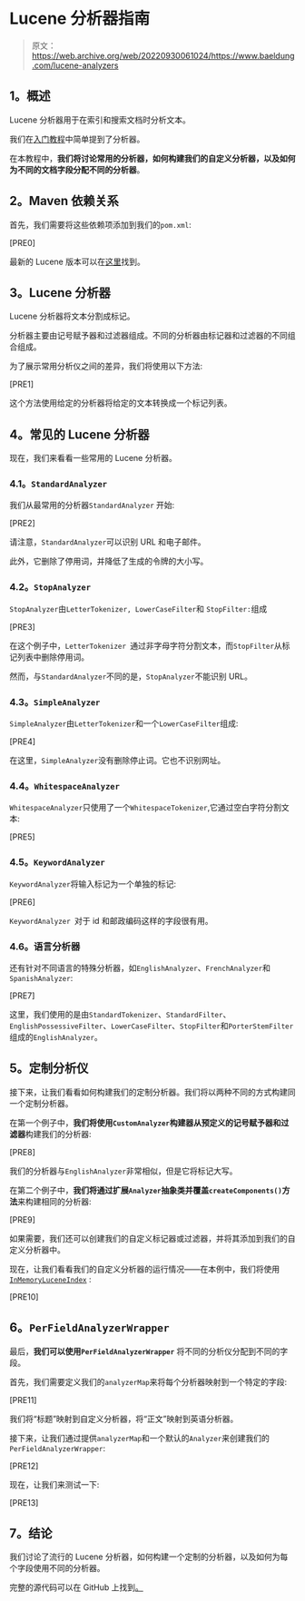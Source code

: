 # Lucene 分析器指南

> 原文：<https://web.archive.org/web/20220930061024/https://www.baeldung.com/lucene-analyzers>

## **1。概述**

Lucene 分析器用于在索引和搜索文档时分析文本。

我们在[入门教程](/web/20220928005740/https://www.baeldung.com/lucene)中简单提到了分析器。

在本教程中，**我们将讨论常用的分析器，如何构建我们的自定义分析器，以及如何为不同的文档字段分配不同的分析器**。

## **2。Maven 依赖关系**

首先，我们需要将这些依赖项添加到我们的`pom.xml`:

[PRE0]

最新的 Lucene 版本可以在[这里](https://web.archive.org/web/20220928005740/https://search.maven.org/classic/#search%7Cgav%7C1%7Cg%3A%22org.apache.lucene%22%20AND%20a%3A%22lucene-core%22)找到。

## **3。Lucene 分析器**

Lucene 分析器将文本分割成标记。

分析器主要由记号赋予器和过滤器组成。不同的分析器由标记器和过滤器的不同组合组成。

为了展示常用分析仪之间的差异，我们将使用以下方法:

[PRE1]

这个方法使用给定的分析器将给定的文本转换成一个标记列表。

## **4。常见的 Lucene 分析器**

现在，我们来看看一些常用的 Lucene 分析器。

### **4.1。`StandardAnalyzer`**

我们从最常用的分析器`StandardAnalyzer` 开始:

[PRE2]

请注意，`StandardAnalyzer`可以识别 URL 和电子邮件。

此外，它删除了停用词，并降低了生成的令牌的大小写。

### **4.2。`StopAnalyzer`**

`StopAnalyzer`由`LetterTokenizer, LowerCaseFilter`和 `StopFilter:`组成

[PRE3]

在这个例子中，`LetterTokenizer `通过非字母字符分割文本，而`StopFilter`从标记列表中删除停用词。

然而，与`StandardAnalyzer`不同的是，`StopAnalyzer`不能识别 URL。

### **4.3。`SimpleAnalyzer`**

`SimpleAnalyzer`由`LetterTokenizer`和一个`LowerCaseFilter`组成:

[PRE4]

在这里，`SimpleAnalyzer`没有删除停止词。它也不识别网址。

### **4.4。`WhitespaceAnalyzer`**

`WhitespaceAnalyzer`只使用了一个`WhitespaceTokenizer`,它通过空白字符分割文本:

[PRE5]

### **4.5。`KeywordAnalyzer`**

`KeywordAnalyzer`将输入标记为一个单独的标记:

[PRE6]

`KeywordAnalyzer `对于 id 和邮政编码这样的字段很有用。

### 4.6。语言分析器

还有针对不同语言的特殊分析器，如`EnglishAnalyzer`、`FrenchAnalyzer`和`SpanishAnalyzer`:

[PRE7]

这里，我们使用的是由`StandardTokenizer`、`StandardFilter`、`EnglishPossessiveFilter`、`LowerCaseFilter`、`StopFilter`和`PorterStemFilter`组成的`EnglishAnalyzer`。

## **5。定制分析仪**

接下来，让我们看看如何构建我们的定制分析器。我们将以两种不同的方式构建同一个定制分析器。

在第一个例子中，**我们将使用`CustomAnalyzer`构建器从预定义的记号赋予器和过滤器**构建我们的分析器:

[PRE8]

我们的分析器与`EnglishAnalyzer`非常相似，但是它将标记大写。

在第二个例子中，**我们将通过扩展`Analyzer`抽象类并覆盖`createComponents()`方法**来构建相同的分析器:

[PRE9]

如果需要，我们还可以创建我们的自定义标记器或过滤器，并将其添加到我们的自定义分析器中。

现在，让我们看看我们的自定义分析器的运行情况——在本例中，我们将使用 [`InMemoryLuceneIndex`](/web/20220928005740/https://www.baeldung.com/lucene) :

[PRE10]

## **6。`PerFieldAnalyzerWrapper`**

最后，**我们可以使用`PerFieldAnalyzerWrapper`** 将不同的分析仪分配到不同的字段。

首先，我们需要定义我们的`analyzerMap`来将每个分析器映射到一个特定的字段:

[PRE11]

我们将“标题”映射到自定义分析器，将“正文”映射到英语分析器。

接下来，让我们通过提供`analyzerMap`和一个默认的`Analyzer`来创建我们的`PerFieldAnalyzerWrapper`:

[PRE12]

现在，让我们来测试一下:

[PRE13]

## **7。结论**

我们讨论了流行的 Lucene 分析器，如何构建一个定制的分析器，以及如何为每个字段使用不同的分析器。

完整的源代码可以在 GitHub 上找到[。](https://web.archive.org/web/20220928005740/https://github.com/eugenp/tutorials/tree/master/lucene)
